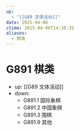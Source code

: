 ```yaml
---
up:
  - "[[G89 文体活动]]"
date: 2025-04-06
ctime: 2025-04-06T14:38:35
aliases:
  - 棋类
---
```


# G891 棋类

- up: [[G89 文体活动]]
- down:	
	- G891.1 国际象棋
	- G891.2 中国象棋
	- G891.3 围棋
	- G891.9 其他
	
